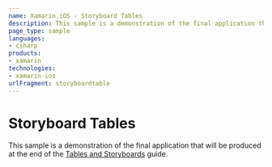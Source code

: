 ```yaml
---
name: Xamarin.iOS - Storyboard Tables
description: This sample is a demonstration of the final application that will be produced at the end of the Tables and Storyboards guide.
page_type: sample
languages:
- csharp
products:
- xamarin
technologies:
- xamarin-ios
urlFragment: storyboardtable
---
```

# Storyboard Tables

This sample is a demonstration of the final application that will be produced at the end of the [Tables and Storyboards](docs.xamarin.com/guides/ios/user_interface/tables/part_5_-_using_xcode,_interface_builder,_and_storyboards/) guide.
